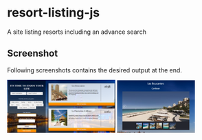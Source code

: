 # resort-listing-js
A site listing resorts including an advance search

## Screenshot

Following screenshots contains the desired output at the end. 

<img src="Screenshots/MainPage.PNG?raw=true" width = "50%" height = "50%"> <img src="Screenshots/Slideshow.PNG?raw=true" width = "36%" height = "36%">

